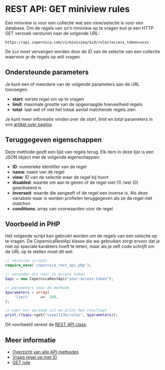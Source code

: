 # REST API: GET miniview rules

Een miniview is voor een collectie wat een view/selectie is voor een database. Om de regels van zo'n miniview op te vragen kun je een HTTP GET verzoek versturen naar de volgende URL:

`https://api.copernica.com/v1/miniview/$id/rules?access_token=xxxx`

De `$id` moet vervangen worden door de ID van de selectie van een collectie waarvoor je de regels op wilt vragen.


## Ondersteunde parameters

Je kunt een of meerdere van de volgende parameters aan de URL toevoegen:

- **start**: eerste regel om op te vragen
- **limit**: maximale grootte van de opgevraagde hoeveelheid regels
- **total**: laat wel of niet het totaal aantal matchende regels zien

Je kunt meer informatie vinden over de *start*, *limit* en *total* parameters 
in ons [artikel over paging](./rest-paging.md). 


## Teruggegeven eigenschappen

Deze methode geeft een lijst van regels terug. Elk item in deze lijst is een JSON object met de volgende eigenschappen:

- **ID**: numerieke identifier van de regel
- **name**: naam van de regel
- **view**: ID van de selectie waar de regel bij hoort
- **disabled**: waarde om aan te geven of de regel niet (1) /wel (0) geactiveerd is
- **inversed**: waarde die aangeeft of de regel een inverse is. Als deze variabele waar is worden profielen teruggegeven als ze de regel niet *matchen*
- **conditions**: array van voorwaarden voor de regel


## Voorbeeld in PHP

Het volgende script kan gebruikt worden om de regels van een selectie op te vragen. De CopernicaRestApi klasse die we gebruiken zorgt ervoor dat je niet op speciale karakters hoeft te letten, maar als je zelf code schrijft om de URL op te stellen moet dit wel.

```php
// vereiste scripts
require_once('copernica_rest_api.php');

// verander dit naar je access token
$api = new CopernicaRestApi("your-access-token");

// parameters voor de methode
$parameters = array(
    'limit'     =>  100,
);

// voer het verzoek uit en print het resultaat
print_r($api->get("view/1234/rules", $parameters));
```

Dit voorbeeld vereist de [REST API class](rest-php).


## Meer informatie

* [Overzicht van alle API methodes](rest-api)
* [Vraag regel op met ID](./get-view-rule)
* [GET rule](./rest-get-rule)